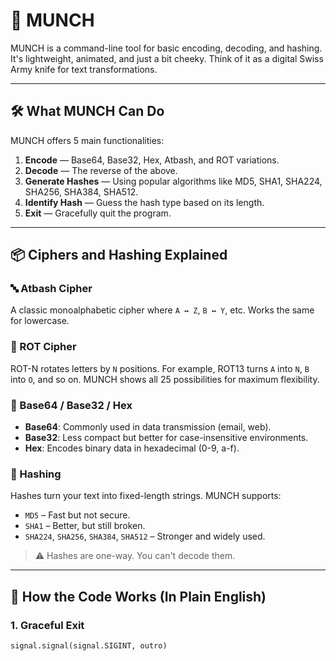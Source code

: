 # 🧩 MUNCH

MUNCH is a command-line tool for basic encoding, decoding, and hashing. It's lightweight, animated, and just a bit cheeky. Think of it as a digital Swiss Army knife for text transformations.

---

## 🛠 What MUNCH Can Do

MUNCH offers 5 main functionalities:

1. **Encode** — Base64, Base32, Hex, Atbash, and ROT variations.
2. **Decode** — The reverse of the above.
3. **Generate Hashes** — Using popular algorithms like MD5, SHA1, SHA224, SHA256, SHA384, SHA512.
4. **Identify Hash** — Guess the hash type based on its length.
5. **Exit** — Gracefully quit the program.

---

## 📦 Ciphers and Hashing Explained

### 🔤 Atbash Cipher
A classic monoalphabetic cipher where `A ↔ Z`, `B ↔ Y`, etc. Works the same for lowercase.

### 🔁 ROT Cipher
ROT-N rotates letters by `N` positions. For example, ROT13 turns `A` into `N`, `B` into `O`, and so on. MUNCH shows all 25 possibilities for maximum flexibility.

### 🧬 Base64 / Base32 / Hex
- **Base64**: Commonly used in data transmission (email, web).
- **Base32**: Less compact but better for case-insensitive environments.
- **Hex**: Encodes binary data in hexadecimal (0-9, a-f).

### 🔐 Hashing
Hashes turn your text into fixed-length strings. MUNCH supports:
- `MD5` – Fast but not secure.
- `SHA1` – Better, but still broken.
- `SHA224`, `SHA256`, `SHA384`, `SHA512` – Stronger and widely used.

> ⚠️ Hashes are one-way. You can't decode them.

---

## 🧠 How the Code Works (In Plain English)

### 1. **Graceful Exit**
```python
signal.signal(signal.SIGINT, outro)

